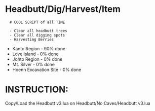 # Headbutt/Dig/Harvest/Item
      # COOL SCRIPT of all TIME

      - Clear all headbutt trees
      - Clear all digging spots
      - Harvesting Berries


+ Kanto Region - 90% done
+ Love Island - 0% done
+ Johto Region - 0% done
+ Mt. Silver - 0% done
+ Hoenn Excavation Site - 0% done


# INSTRUCTION:

Copy/Load the Headbutt v3.lua on Headbutt/No Caves/Headbutt v3.lua
